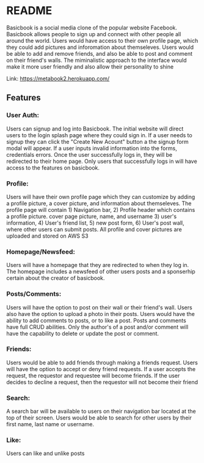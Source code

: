 # README

Basicbook is a social media clone  of the popular website Facebook.  Basicbook allows people to sign up and connect with other people all around the world.  Users would have access to their own profile page, which they could add pictures and inforomation about themseleves.   Users would be able to add and remove friends, and also be able to post and comment on their friend's walls.  The miminalistic approach to the interface would make it more user friendly and also allow their personality to shine 

Link: https://metabook2.herokuapp.com/

## Features

### User Auth:
Users can signup and log into Basicbook.  The initial website will direct users to the login splash page where they could sign in.  If a user needs to signup they can click the "Create New Acount" button a the signup form modal will appear. If a user inputs invalid information into the forms,  credentials errors.  Once the user successfully logs in, they will be redirected to their home page. Only users that successfully logs in will have access to the features on basicbook. 

### Profile:
Users will have their own profile page which they can customize by adding a profile picture, a cover picture, and information about themseleves. The profile page will contain 1) Navigation bar, 2) Profile header which contains a profile picture. cover page picture, name, and username 3) user's information, 4) User's friend list, 5) new post form, 6) User's post wall, where other users can submit posts.  All profile and cover pictures are uploaded and stored on AWS S3

### Homepage/Newsfeed:
Users will have a homepage that they are redirected to when they log in.  The homepage includes a newsfeed of other users posts and a sponserhip certain about the creator of basicbook.  

### Posts/Comments:    
Users will have the option to post on their wall or their friend's wall.  Users also have the option to upload a photo in their posts. Users would have the ability to add comments to posts, or to like a post.  Posts and comments have full CRUD abilities.  Only the author's of a post and/or comment will have the capability to delete or update the post or comment.  

### Friends:    
Users would be able to add friends through making a friends request.  Users will have the option to accept or deny friend requests.  If a user accepts the request, the requestor and requestee will become friends.  If the user decides to decline a request, then the requestor will not become their friend

### Search:    
A search bar will be available to users on their navigation bar located at the top of their screen.  Users would be able to search for other users by their first name, last name or username.  

### Like:
Users can like and unlike posts
